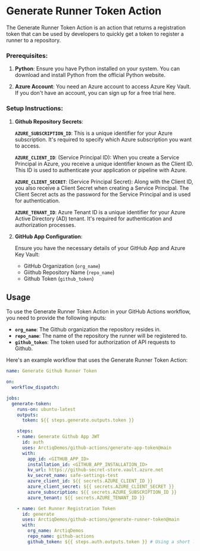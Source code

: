 # Generate Runner Token Action

The Generate Runner Token Action is an action that returns a registration token that can be used by developers to quickly get a token to register a runner to a repository.

### Prerequisites:

1.  **Python**: Ensure you have Python installed on your system. You can download and install Python from the official Python website.
    
2.  **Azure Account**: You need an Azure account to access Azure Key Vault. If you don't have an account, you can sign up for a free trial here.
    

### Setup Instructions:
    
1.  **Github Repository Secrets**:
    
    **`AZURE_SUBSCRIPTION_ID`**: This is a unique identifier for your Azure subscription. It's required to specify which Azure subscription you want to access.

    **`AZURE_CLIENT_ID`**: (Service Principal ID): When you create a Service Principal in Azure, you receive a unique identifier known as the Client ID. This ID is used to authenticate your application or pipeline with Azure.

    **`AZURE_CLIENT_SECRET`**: (Service Principal Secret): Along with the Client ID, you also receive a Client Secret when creating a Service Principal. The Client Secret acts as the password for the Service Principal and is used for authentication.

    **`AZURE_TENANT_ID`**: Azure Tenant ID is a unique identifier for your Azure Active Directory (AD) tenant. It's required for authentication and authorization processes.

2.  **GitHub App Configuration**:
    
    Ensure you have the necessary details of your GitHub App and Azure Key Vault:
    
    *   GitHub Organization (`org_name`)
    *   Giithub Repository Name (`repo_name`)
    *   Github Token (`github_token`)

## Usage

To use the Generate Runner Token Action in your GitHub Actions workflow, you need to provide the following inputs:

- **`org_name`**: The Github organization the repository resides in.
- **`repo_name`**: The name of the repository the runner will be registered to.
- **`github_token`**: The token used for authorization of API requests to Github.

Here's an example workflow that uses the Generate Runner Token Action:

```yaml
name: Generate Github Runner Token

on:
  workflow_dispatch:

jobs:
  generate-token:
    runs-on: ubuntu-latest
    outputs:
      token: ${{ steps.generate.outputs.token }}

    steps:
    - name: Generate Github App JWT
      id: auth
      uses: ArctiqDemos/github-actions/generate-app-token@main
      with:
        app_id: <GITHUB_APP_ID>
        installation_id: <GITHUB_APP_INSTALLATION_ID>
        kv_url: https://github-secret-store.vault.azure.net
        kv_secret_name: safe-settings-test
        azure_client_id: ${{ secrets.AZURE_CLIENT_ID }}
        azure_client_secret: ${{ secrets.AZURE_CLIENT_SECRET }}
        azure_subscription: ${{ secrets.AZURE_SUBSCRIPTION_ID }}
        azure_tenant: ${{ secrets.AZURE_TENANT_ID }}

    - name: Get Runner Registration Token
      id: generate
      uses: ArctiqDemos/github-actions/generate-runner-token@main
      with:
        org_name: ArctiqDemos
        repo_name: github-actions
        github_token: ${{ steps.auth.outputs.token }} # Using a short lived JWT that was generated in the first step.
```

